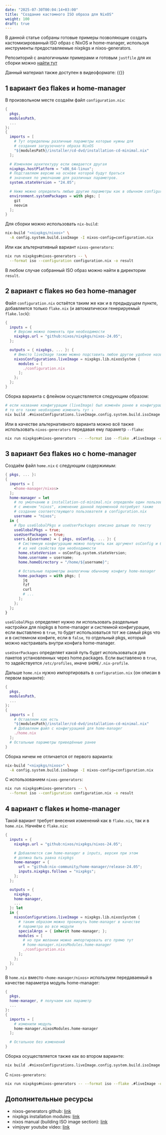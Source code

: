 ```yaml
---
date: "2025-07-30T00:04:14+03:00"
title: "Создание кастомного ISO образа для NixOS"
weight: 100
draft: true
---
```


В данной статье собраны готовые примеры позволяющие создать кастомизированный ISO образ с NixOS 
и home-manager, используя инструменты предоставляемые nixpkgs и nixos-generators.

Репозиторий с аналогичными примерами и готовым `justfile` для их сборки можно [найти тут](https://github.com/sysraccoon/nixos-custom-iso-examples)

Данный материал также доступен в видеоформате:
{{<youtube Rd7JIzm1SNc>}}

## 1 вариант без flakes и home-manager

В произвольном месте создаём файл `configuration.nix`:

```nix {filename="configuration.nix"}
{
  pkgs,
  modulesPath,
  ...
}:
{
  imports = [
    # Тут определены различные параметры которые нужны для 
    # создания загрузочного образа NixOS
    "${modulesPath}/installer/cd-dvd/installation-cd-minimal.nix"
  ];

  # Изменяем архитектуру если ожидается другая
  nixpkgs.hostPlatform = "x86_64-linux";
  # Подставляем версию на основе которой будут браться 
  # значения по умолчанию для различных параметров.
  system.stateVersion = "24.05"; 

  # Ниже можно определить любые другие параметры как в обычном configuration.nix
  environment.systemPackages = with pkgs; [
    git
    neovim
  ];
}
```

Для сборки можно использовать `nix-build`:

```sh
nix-build "<nixpkgs/nixos>" \
  -A config.system.build.isoImage -I nixos-config=configuration.nix
```

Или как альтернативный вариант `nixos-generators`:

```sh
nix run nixpkgs#nixos-generators -- \
  --format iso --configuration configuration.nix -o result
```

В любом случае собранный ISO образ можно найти в директории `result`.

## 2 вариант с flakes но без home-manager

Файл `configuration.nix` остаётся таким же как и в предыдущем пункте, добавляется только `flake.nix`
(и автоматически генерируемый `flake.lock`):

```nix {filename="flake.nix"}
{
  inputs = {
    # Версию можно поменять при необходимости
    nixpkgs.url = "github:nixos/nixpkgs/nixos-24.05";
  };

  outputs = { nixpkgs, ... }: {
    # Вместо liveImage также можно подставить любое другое удобное название
    nixosConfigurations.liveImage = nixpkgs.lib.nixosSystem {
      modules = [
        ./configuration.nix
      ];
    };
  };
}
```

Сборка варианта с флейком осуществляется следующим образом:

```sh
# если название конфигурации (liveImage) был изменён ранее в конфигурации
# то его также необходимо изменить тут ↓
nix build .#nixosConfigurations.liveImage.config.system.build.isoImage
```

Или в качестве альтернативного варианта можно всё также использовать `nixos-generators` передавая ему параметр `--flake`:
```sh
nix run nixpkgs#nixos-generators -- --format iso --flake .#liveImage -o result
```

## 3 вариант без flakes но с home-manager

Создаём файл `home.nix` с следующим содержимым:

```nix {filename="home.nix"}
{ pkgs, ... }:
{
  imports = [
    <home-manager/nixos>
  ];
  home-manager = let
    # по умолчанию в installation-cd-minimal.nix определён один пользователь 
    # с именем "nixos", изменение данной переменной потребует также 
    # создание соответствующего пользователя в configuration.nix
    username = "nixos";
  in {
    # Про useGlobalPkgs и useUserPackages описано дальше по тексту
    useGlobalPkgs = true;
    useUserPackages = true;
    users.${username} = { pkgs, osConfig, ... }: {
      # Системную конфигурацию можно получить как аргумент osConfig и брать 
      # из неё свойства при необходимости
      home.stateVersion = osConfig.system.stateVersion;
      home.username = username;
      home.homeDirectory = "/home/${username}";

      # Остальные параметры аналогичны обычному конфигу home-manager
      home.packages = with pkgs; [
        jq
        fzf
        curl
        # ...
      ];
    };
  };
}
```

`useGlobalPkgs` определяет нужно ли использовать раздельные настройки для 
nixpkgs в home-manager и системной конфигурации, если выставлено в `true`, 
то будет использоваться тот же самый pkgs что и в системном конфиге, если 
в `false`, то отдельный pkgs, который можно настраивать внутри конфига 
home-manager. 

`useUserPackages` определяет какой путь будет использоваться для пакетов 
установленных через home.packages. Если выставлено в `true`, то задействуется 
`/etc/profiles`, иначе `$HOME/.nix-profile`.

Дальше `home.nix` нужно импортировать в `configuration.nix` (он описан в первом варианте):
```nix {filename="configuration.nix"}
{
  pkgs,
  modulesPath,
  ...
}:
{
  imports = [
    # Оставляем как есть
    "${modulesPath}/installer/cd-dvd/installation-cd-minimal.nix"
    # Добавляем файл с конфигурацией для home-manager
    ./home.nix
  ];
  # Остальные параметры приведённые ранее
}
```

Сборка ничем не отличается от первого варианта:

```sh
nix-build "<nixpkgs/nixos>" \
  -A config.system.build.isoImage -I nixos-config=configuration.nix
```

С использованием `nixos-generators`:

```sh
nix run nixpkgs#nixos-generators -- \
  --format iso --configuration configuration.nix -o result
```

## 4 вариант с flakes и home-manager

Такой вариант требует внесения изменений как в `flake.nix`, так и в `home.nix`. Начнём с `flake.nix`:
```nix {filename="flake.nix"}
{
  inputs = {
    nixpkgs.url = "github:nixos/nixpkgs/nixos-24.05";

    # Добавляется сам home-manager в inputs, версия при этом 
    # должна быть равна nixpkgs
    home-manager = {
      url = "github:nix-community/home-manager/release-24.05";
      inputs.nixpkgs.follows = "nixpkgs";
    };
  };

  outputs = {
    nixpkgs,
    home-manager,
    ...
  }: let
  in {
    nixosConfigurations.liveImage = nixpkgs.lib.nixosSystem {
      # таким образом можно прокинуть home-manager в качестве 
      # параметра во все модули
      specialArgs = { inherit home-manager; };
      modules = [
        # но при желании можно импортировать его прямо тут
        # home-manager.nixosModules.home-manager
        ./configuration.nix
      ];
    };
  };
}
```

В `home.nix` вместо `<home-manager/nixos>` используем передаваемый в качестве параметра модуль home-manager:

```nix {filename="home.nix"}
{ 
  pkgs, 
  home-manager, # получаем как параметр
  ... 
}:
{
  imports = [
    # изменили модуль
    home-manager.nixosModules.home-manager   
  ];

  # Остальное без изменений
}
```

Сборка осуществляется также как во втором варианте:

```sh
nix build .#nixosConfigurations.liveImage.config.system.build.isoImage
```

С `nixos-generators`:
```sh
nix run nixpkgs#nixos-generators -- --format iso --flake .#liveImage -o result
```

## Дополнительные ресурсы

- nixos-generators github: [link](https://github.com/nix-community/nixos-generators)
- nixpkgs installation modules: [link](https://github.com/NixOS/nixpkgs/tree/master/nixos/modules/installer/cd-dvd)
- nixos manual (building ISO image section): [link](https://nixos.org/manual/nixos/stable/#sec-building-image)
- vimjoyer youtube video: [link](https://www.youtube.com/watch?v=-G8mN6HJSZE&ab_channel=Vimjoyer)
